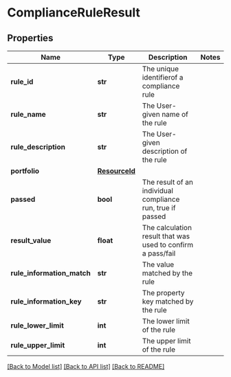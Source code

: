 # ComplianceRuleResult


## Properties
Name | Type | Description | Notes
------------ | ------------- | ------------- | -------------
**rule_id** | **str** | The unique identifierof a compliance rule | 
**rule_name** | **str** | The User-given name of the rule | 
**rule_description** | **str** | The User-given description of the rule | 
**portfolio** | [**ResourceId**](ResourceId.md) |  | 
**passed** | **bool** | The result of an individual compliance run, true if passed | 
**result_value** | **float** | The calculation result that was used to confirm a pass/fail | 
**rule_information_match** | **str** | The value matched by the rule | 
**rule_information_key** | **str** | The property key matched by the rule | 
**rule_lower_limit** | **int** | The lower limit of the rule | 
**rule_upper_limit** | **int** | The upper limit of the rule | 

[[Back to Model list]](../README.md#documentation-for-models) [[Back to API list]](../README.md#documentation-for-api-endpoints) [[Back to README]](../README.md)



